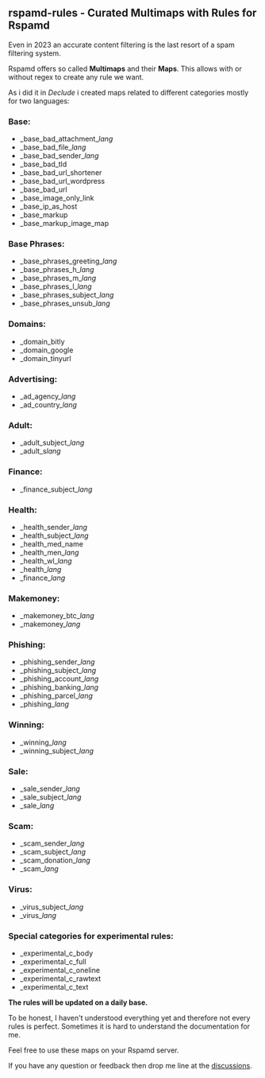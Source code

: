 ## rspamd-rules - Curated Multimaps with Rules for Rspamd

Even in 2023 an accurate content filtering is the last resort of a spam filtering system.

Rspamd offers so called **Multimaps** and their **Maps**. This allows with or without regex to create any rule we want.

As i did it in *Declude* i created maps related to different categories mostly for two languages:

### Base:
* \_base_bad\_attachment_*lang*
* \_base_bad\_file_*lang*
* \_base_bad\_sender_*lang*
* \_base_bad\_tld
* \_base_bad\_url_shortener
* \_base_bad\_url_wordpress
* \_base_bad\_url
* \_base_image_only_link
* \_base_ip_as_host
* \_base_markup
* \_base_markup_image_map

### Base Phrases:
* \_base_phrases_greeting_*lang*
* \_base_phrases_h_*lang*
* \_base_phrases_m_*lang*
* \_base_phrases_l_*lang*
* \_base_phrases_subject_*lang*
* \_base_phrases_unsub_*lang*

### Domains:
* \_domain_bitly
* \_domain_google
* \_domain_tinyurl

### Advertising:
* \_ad_agency\_*lang*
* \_ad_country\_*lang*

### Adult:
* \_adult_subject_*lang*
* \_adult_s*lang*

### Finance:
* \_finance_subject_*lang*

### Health:
* \_health_sender_*lang*
* \_health_subject_*lang*
* \_health_med_name
* \_health_men_*lang*
* \_health_wl_*lang*
* \_health_*lang*
* \_finance_*lang*

### Makemoney:
* \_makemoney_btc_*lang*
* \_makemoney_*lang*

### Phishing:
* \_phishing_sender_*lang*
* \_phishing_subject_*lang*
* \_phishing_account_*lang*
* \_phishing_banking_*lang*
* \_phishing_parcel_*lang*
* \_phishing_*lang*

### Winning:
* \_winning_*lang*
* \_winning_subject_*lang*

### Sale:
* \_sale_sender_*lang*
* \_sale_subject_*lang*
* \_sale_*lang*

### Scam:
* \_scam_sender_*lang*
* \_scam_subject_*lang*
* \_scam_donation_*lang*
* \_scam_*lang*

### Virus:
* \_virus_subject_*lang*
* \_virus_*lang*

### Special categories for experimental rules:
* \_experimental_c_body
* \_experimental_c_full
* \_experimental_c_oneline
* \_experimental_c_rawtext
* \_experimental_c_text

**The rules will be updated on a daily base.**

To be honest, I haven't understood everything yet and therefore not every rules is perfect.
Sometimes it is hard to understand the documentation for me.

Feel free to use these maps on your Rspamd server.

If you have any question or feedback then drop me line at the [discussions](https://github.com/martinschaible/rspamd-rules/discussions).
